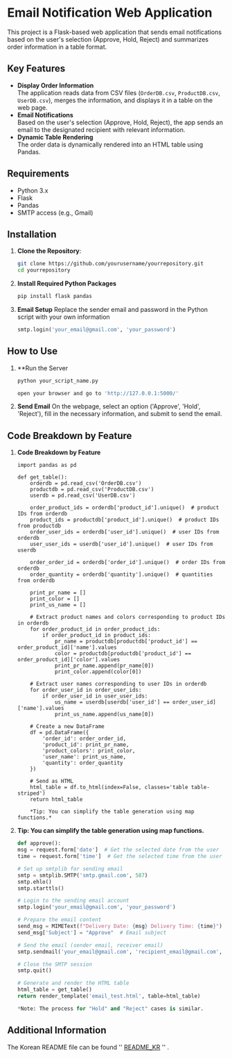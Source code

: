 # Email Notification Web Application

This project is a Flask-based web application that sends email notifications based on the user's selection (Approve, Hold, Reject) and summarizes order information in a table format.

## Key Features

- **Display Order Information**  
    The application reads data from CSV files (`OrderDB.csv`, `ProductDB.csv`, `UserDB.csv`), merges the information, and displays it in a table on the web page.
- **Email Notifications**  
    Based on the user's selection (Approve, Hold, Reject), the app sends an email to the designated recipient with relevant information.
- **Dynamic Table Rendering**  
    The order data is dynamically rendered into an HTML table using Pandas.

## Requirements

- Python 3.x
- Flask
- Pandas
- SMTP access (e.g., Gmail)

## Installation

1. **Clone the Repository**:
   ```bash
   git clone https://github.com/yourusername/yourrepository.git
   cd yourrepository
2. **Install Required Python Packages**
    ```bash
    pip install flask pandas
3. **Email Setup**
    Replace the sender email and password in the Python script with your own information
    ```python
    smtp.login('your_email@gmail.com', 'your_password')

## How to Use

1. **Run the Server
    ```bash
    python your_script_name.py

    open your browser and go to 'http://127.0.0.1:5000/'

2. **Send Email**
    On the webpage, select an option ('Approve', 'Hold', 'Reject'), fill in the necessary information, and submit to send the email.

## Code Breakdown by Feature

1. **Code Breakdown by Feature**
    ```pyhon
    import pandas as pd

    def get_table():
        orderdb = pd.read_csv('OrderDB.csv')
        productdb = pd.read_csv('ProductDB.csv')
        userdb = pd.read_csv('UserDB.csv')
    
        order_product_ids = orderdb['product_id'].unique()  # product IDs from orderdb
        product_ids = productdb['product_id'].unique()  # product IDs from productdb
        order_user_ids = orderdb['user_id'].unique()  # user IDs from orderdb
        user_user_ids = userdb['user_id'].unique()  # user IDs from userdb
    
        order_order_id = orderdb['order_id'].unique()  # order IDs from orderdb
        order_quantity = orderdb['quantity'].unique()  # quantities from orderdb
    
        print_pr_name = []
        print_color = []
        print_us_name = []

        # Extract product names and colors corresponding to product IDs in orderdb
        for order_product_id in order_product_ids:
            if order_product_id in product_ids:
                pr_name = productdb[productdb['product_id'] == order_product_id]['name'].values
                color = productdb[productdb['product_id'] == order_product_id]['color'].values
                print_pr_name.append(pr_name[0])
                print_color.append(color[0])
    
        # Extract user names corresponding to user IDs in orderdb
        for order_user_id in order_user_ids:
            if order_user_id in user_user_ids:
                us_name = userdb[userdb['user_id'] == order_user_id]['name'].values
                print_us_name.append(us_name[0])
    
        # Create a new DataFrame
        df = pd.DataFrame({
            'order_id': order_order_id,
            'product_id': print_pr_name,
            'product_colors': print_color,
            'user_name': print_us_name,
            'quantity': order_quantity
        })
    
        # Send as HTML
        html_table = df.to_html(index=False, classes='table table-striped')
        return html_table
    
        *Tip: You can simplify the table generation using map functions.*

2. **Tip: You can simplify the table generation using map functions.**

    ```python
    def approve():
    msg = request.form['date']  # Get the selected date from the user
    time = request.form['time']  # Get the selected time from the user

    # Set up smtplib for sending email
    smtp = smtplib.SMTP('smtp.gmail.com', 587)
    smtp.ehlo()
    smtp.starttls()

    # Login to the sending email account
    smtp.login('your_email@gmail.com', 'your_password')

    # Prepare the email content
    send_msg = MIMEText(f"Delivery Date: {msg} Delivery Time: {time}")
    send_msg['Subject'] = "Approve"  # Email subject

    # Send the email (sender email, receiver email)
    smtp.sendmail('your_email@gmail.com', 'recipient_email@gmail.com', send_msg.as_string())

    # Close the SMTP session
    smtp.quit()

    # Generate and render the HTML table
    html_table = get_table()
    return render_template('email_test.html', table=html_table)

    *Note: The process for "Hold" and "Reject" cases is similar.


## Additional Information

The Korean README file can be found '' [README_KR](https://github.com/leedaeun31/automatic-e-mail-system/blob/min/README_KR.md) '' .
